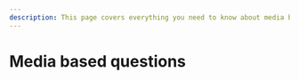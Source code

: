 ```yaml
---
description: This page covers everything you need to know about media based questions
---
```


# Media based questions

